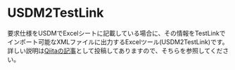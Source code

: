 # USDM2TestLink

要求仕様をUSDMでExcelシートに記載している場合に、その情報をTestLinkでインポート可能なXMLファイルに出力するExcelツール(USDM2TestLink)です。詳しい説明は[Qiitaの記事](https://qiita.com/sho1884/items/d1ce380f6872ba2454fa)として投稿してありますので、そちらを参照してください。
